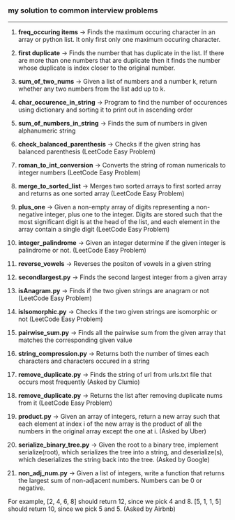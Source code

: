 <h3>my solution to common interview problems</h3>

---

1. **freq_occuring items** -> Finds the maximum occuring character in an array or python list. It only first only one maximum occuring character. 

2. **first duplicate** -> Finds the number that has duplicate in the list. If there are more than one numbers that are duplicate then it finds the number whose duplicate is index closer to the original number. 

3. **sum_of_two_nums** -> Given a list of numbers and a number k, return whether any two numbers from the list add up to k.

4. **char_occurence_in_string** -> Program to find the number of occurences using dictionary and sorting it to print out in ascending order

5. **sum_of_numbers_in_string** -> Finds the sum of numbers in given alphanumeric string

6. **check_balanced_parenthesis** -> Checks if the given string has balanced parenthesis (LeetCode Easy Problem)

7. **roman_to_int_conversion** -> Converts the string of roman numericals to integer numbers (LeetCode Easy Problem)

8. **merge_to_sorted_list** -> Merges two sorted arrays to first sorted array and returns as one sorted array (LeetCode Easy Problem)

9. **plus_one** -> Given a non-empty array of digits representing a non-negative integer, plus one to the integer. Digits are stored such that the most significant digit is at the head of the list, and each element in the array contain a single digit (LeetCode Easy Problem)

10. **integer_palindrome** -> Given an integer determine if the given integer is palindrome or not. (LeetCode Easy Problem)

11. **reverse_vowels** -> Reverses the positon of vowels in a given string

12. **secondlargest.py** -> Finds the second largest integer from a given array

13. **isAnagram.py** -> Finds if the two given strings are anagram or not (LeetCode Easy Problem)

14. **isIsomorphic.py** -> Checks if the two given strings are isomorphic or not (LeetCode Easy Problem)

15. **pairwise_sum.py** -> Finds all the pairwise sum from the given array that matches the corresponding given value

16. **string_compression.py** -> Returns both the number of times each characters and characters occured in a string

17. **remove_duplicate.py** -> Finds the string of url from urls.txt file that occurs most frequently (Asked by Clumio)

18. **remove_duplicate.py** -> Returns the list after removing duplicate nums from it (LeetCode Easy Problem)

19. **product.py** -> Given an array of integers, return a new array such that each element at index i of the new array is the product of all the numbers in the original array except the one at i. (Asked by Uber)

20. **serialize_binary_tree.py** -> Given the root to a binary tree, implement serialize(root), which serializes the tree into a string, and deserialize(s), which deserializes the string back into the tree. (Asked by Google)

21. **non_adj_num.py** -> Given a list of integers, write a function that returns the largest sum of non-adjacent numbers. Numbers can be 0 or negative.

For example, [2, 4, 6, 8] should return 12, since we pick 4 and 8. [5, 1, 1, 5] should return 10, since we pick 5 and 5. (Asked by Airbnb)


